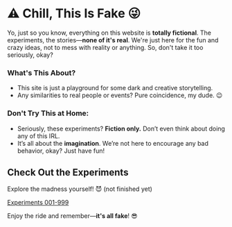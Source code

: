 # ⚠️ Chill, This Is Fake 😜

Yo, just so you know, everything on this website is **totally fictional**. The experiments, the stories—**none of it's real**. We're just here for the fun and crazy ideas, not to mess with reality or anything. So, don't take it too seriously, okay?

### What's This About?
- This site is just a playground for some dark and creative storytelling.
- Any similarities to real people or events? Pure coincidence, my dude. 😉

### Don't Try This at Home:
- Seriously, these experiments? **Fiction only.** Don’t even think about doing any of this IRL.
- It’s all about the **imagination**. We’re not here to encourage any bad behavior, okay? Just have fun!

## Check Out the Experiments
Explore the madness yourself! 😈
(not finished yet)

[Experiments 001-999](/experiment_navigation.md)

Enjoy the ride and remember—**it's all fake**! 😎
